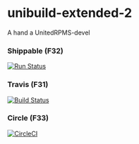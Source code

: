 # unibuild-extended-2

A hand a UnitedRPMS-devel

### Shippable (F32)


[![Run Status](https://api.shippable.com/projects/58e99ab064421007001c6c15/badge?branch=master)](https://app.shippable.com/github/UnitedRPMS-devel/unibuild-extended-2)



### Travis (F31)


[![Build Status](https://travis-ci.org/UnitedRPMS-devel/unibuild-extended-2.svg?branch=master)](https://travis-ci.org/UnitedRPMS-devel/unibuild-extended-2)



### Circle (F33)



[![CircleCI](https://circleci.com/gh/UnitedRPMS-devel/unibuild-extended-2.svg?style=svg)](https://circleci.com/gh/UnitedRPMS-devel/unibuild-extended-2)


